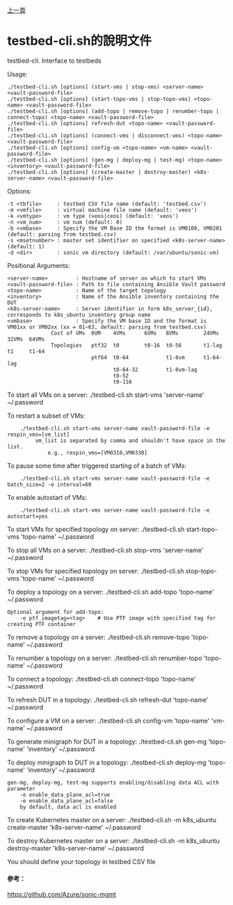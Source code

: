 [上一頁](https://jian-hong-wu.github.io/blog/)

# testbed-cli.sh的說明文件

testbed-cli. Interface to testbeds

Usage:

    ./testbed-cli.sh [options] (start-vms | stop-vms) <server-name> <vault-password-file>
    ./testbed-cli.sh [options] (start-topo-vms | stop-topo-vms) <topo-name> <vault-password-file>
    ./testbed-cli.sh [options] (add-topo | remove-topo | renumber-topo | connect-topo) <topo-name> <vault-password-file>
    ./testbed-cli.sh [options] refresh-dut <topo-name> <vault-password-file>
    ./testbed-cli.sh [options] (connect-vms | disconnect-vms) <topo-name> <vault-password-file>
    ./testbed-cli.sh [options] config-vm <topo-name> <vm-name> <vault-password-file>
    ./testbed-cli.sh [options] (gen-mg | deploy-mg | test-mg) <topo-name> <inventory> <vault-password-file>
    ./testbed-cli.sh [options] (create-master | destroy-master) <k8s-server-name> <vault-password-file>

Options:

    -t <tbfile>     : testbed CSV file name (default: 'testbed.csv')
    -m <vmfile>     : virtual machine file name (default: 'veos')
    -k <vmtype>     : vm type (veos|ceos) (default: 'veos')
    -n <vm_num>     : vm num (default: 0)
    -b <vmbase>     : Specify the VM Base ID the format is VM0100, VM0201 (default: parsing from testbed.csv)
    -s <msetnumber> : master set identifier on specified <k8s-server-name> (default: 1)
    -d <dir>        : sonic vm directory (default: /var/ubuntu/sonic-vm)

Positional Arguments:

    <server-name>         : Hostname of server on which to start VMs
    <vault-password-file> : Path to file containing Ansible Vault password
    <topo-name>           : Name of the target topology
    <inventory>           : Name of the Ansible inventory containing the DUT
    <k8s-server-name>     : Server identifier in form k8s_server_{id}, corresponds to k8s_ubuntu inventory group name
    <vmbase>              : Specify the VM base ID and the format is VM01xx or VM02xx (xx = 01~63, default: parsing from testbed.csv)
                  Cost of VMs  0VM    4VMs      6VMs   8VMs        24VMs      32VMs  64VMs
                  Topologies   ptf32  t0        t0-16  t0-56       t1-lag     t1     t1-64
                               ptf64  t0-64            t1-8vm      t1-64-lag
                                      t0-64-32         t1-8vm-lag
                                      t0-52
                                      t0-116

To start all VMs on a server: ./testbed-cli.sh start-vms 'server-name' ~/.password

To restart a subset of VMs:

        ./testbed-cli.sh start-vms server-name vault-password-file -e respin_vms=[vm_list]
             vm_list is separated by comma and shouldn't have space in the list.
                 e.g., respin_vms=[VM0310,VM0330]
                 
To pause some time after triggered starting of a batch of VMs:

        ./testbed-cli.sh start-vms server-name vault-password-file -e batch_size=2 -e interval=60
To enable autostart of VMs:

        ./testbed-cli.sh start-vms server-name vault-password-file -e autostart=yes
        
To start VMs for specified topology on server: ./testbed-cli.sh start-topo-vms 'topo-name' ~/.password

To stop all VMs on a server:  ./testbed-cli.sh stop-vms 'server-name' ~/.password

To stop VMs for specified topology on server: ./testbed-cli.sh stop-topo-vms 'topo-name' ~/.password

To deploy a topology on a server: ./testbed-cli.sh add-topo 'topo-name' ~/.password

    Optional argument for add-topo:
        -e ptf_imagetag=<tag>    # Use PTF image with specified tag for creating PTF container
        
To remove a topology on a server: ./testbed-cli.sh remove-topo 'topo-name' ~/.password

To renumber a topology on a server: ./testbed-cli.sh renumber-topo 'topo-name' ~/.password

To connect a topology: ./testbed-cli.sh connect-topo 'topo-name' ~/.password

To refresh DUT in a topology: ./testbed-cli.sh refresh-dut 'topo-name' ~/.password

To configure a VM on a server: ./testbed-cli.sh config-vm 'topo-name' 'vm-name' ~/.password

To generate minigraph for DUT in a topology: ./testbed-cli.sh gen-mg 'topo-name' 'inventory' ~/.password

To deploy minigraph to DUT in a topology: ./testbed-cli.sh deploy-mg 'topo-name' 'inventory' ~/.password

    gen-mg, deploy-mg, test-mg supports enabling/disabling data ACL with parameter
        -e enable_data_plane_acl=true
        -e enable_data_plane_acl=false
        by default, data acl is enabled
        
To create Kubernetes master on a server: ./testbed-cli.sh -m k8s_ubuntu create-master 'k8s-server-name'  ~/.password

To destroy Kubernetes master on a server: ./testbed-cli.sh -m k8s_ubuntu destroy-master 'k8s-server-name' ~/.password

You should define your topology in testbed CSV file

#### 參考：

https://github.com/Azure/sonic-mgmt
